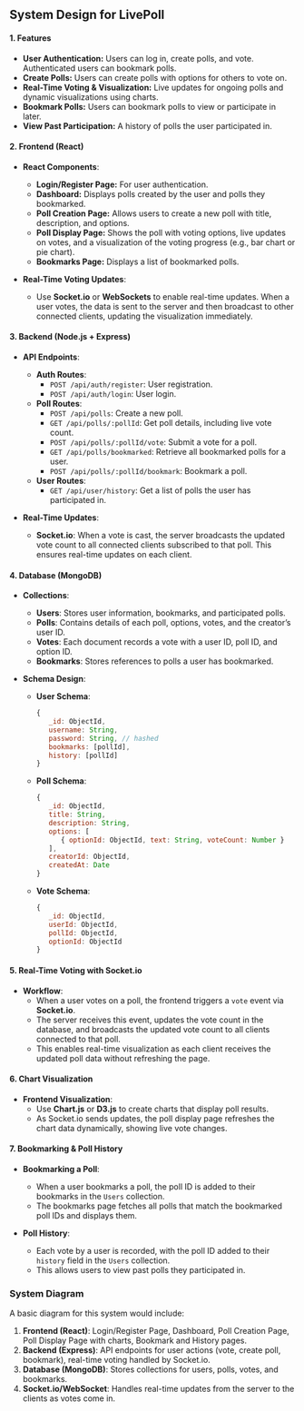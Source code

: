 ## System Design for LivePoll

#### 1. **Features**
   - **User Authentication:** Users can log in, create polls, and vote. Authenticated users can bookmark polls.
   - **Create Polls:** Users can create polls with options for others to vote on.
   - **Real-Time Voting & Visualization:** Live updates for ongoing polls and dynamic visualizations using charts.
   - **Bookmark Polls:** Users can bookmark polls to view or participate in later.
   - **View Past Participation:** A history of polls the user participated in.

#### 2. **Frontend (React)**

   - **React Components**:
      - **Login/Register Page:** For user authentication.
      - **Dashboard:** Displays polls created by the user and polls they bookmarked.
      - **Poll Creation Page:** Allows users to create a new poll with title, description, and options.
      - **Poll Display Page:** Shows the poll with voting options, live updates on votes, and a visualization of the voting progress (e.g., bar chart or pie chart).
      - **Bookmarks Page:** Displays a list of bookmarked polls.
   
   - **Real-Time Voting Updates**:
      - Use **Socket.io** or **WebSockets** to enable real-time updates. When a user votes, the data is sent to the server and then broadcast to other connected clients, updating the visualization immediately.

#### 3. **Backend (Node.js + Express)**

   - **API Endpoints**:
      - **Auth Routes**:
         - `POST /api/auth/register`: User registration.
         - `POST /api/auth/login`: User login.
      - **Poll Routes**:
         - `POST /api/polls`: Create a new poll.
         - `GET /api/polls/:pollId`: Get poll details, including live vote count.
         - `POST /api/polls/:pollId/vote`: Submit a vote for a poll.
         - `GET /api/polls/bookmarked`: Retrieve all bookmarked polls for a user.
         - `POST /api/polls/:pollId/bookmark`: Bookmark a poll.
      - **User Routes**:
         - `GET /api/user/history`: Get a list of polls the user has participated in.
   
   - **Real-Time Updates**:
      - **Socket.io**: When a vote is cast, the server broadcasts the updated vote count to all connected clients subscribed to that poll. This ensures real-time updates on each client.

#### 4. **Database (MongoDB)**

   - **Collections**:
      - **Users**: Stores user information, bookmarks, and participated polls.
      - **Polls**: Contains details of each poll, options, votes, and the creator’s user ID.
      - **Votes**: Each document records a vote with a user ID, poll ID, and option ID.
      - **Bookmarks**: Stores references to polls a user has bookmarked.

   - **Schema Design**:
      - **User Schema**:
         ```javascript
         {
            _id: ObjectId,
            username: String,
            password: String, // hashed
            bookmarks: [pollId],
            history: [pollId]
         }
         ```
      - **Poll Schema**:
         ```javascript
         {
            _id: ObjectId,
            title: String,
            description: String,
            options: [
               { optionId: ObjectId, text: String, voteCount: Number }
            ],
            creatorId: ObjectId,
            createdAt: Date
         }
         ```
      - **Vote Schema**:
         ```javascript
         {
            _id: ObjectId,
            userId: ObjectId,
            pollId: ObjectId,
            optionId: ObjectId
         }
         ```

#### 5. **Real-Time Voting with Socket.io**

   - **Workflow**:
      - When a user votes on a poll, the frontend triggers a `vote` event via **Socket.io**.
      - The server receives this event, updates the vote count in the database, and broadcasts the updated vote count to all clients connected to that poll.
      - This enables real-time visualization as each client receives the updated poll data without refreshing the page.

#### 6. **Chart Visualization**

   - **Frontend Visualization**:
      - Use **Chart.js** or **D3.js** to create charts that display poll results.
      - As Socket.io sends updates, the poll display page refreshes the chart data dynamically, showing live vote changes.

#### 7. **Bookmarking & Poll History**

   - **Bookmarking a Poll**:
      - When a user bookmarks a poll, the poll ID is added to their bookmarks in the `Users` collection.
      - The bookmarks page fetches all polls that match the bookmarked poll IDs and displays them.
   
   - **Poll History**:
      - Each vote by a user is recorded, with the poll ID added to their `history` field in the `Users` collection.
      - This allows users to view past polls they participated in.

### System Diagram

A basic diagram for this system would include:

1. **Frontend (React)**: Login/Register Page, Dashboard, Poll Creation Page, Poll Display Page with charts, Bookmark and History pages.
2. **Backend (Express)**: API endpoints for user actions (vote, create poll, bookmark), real-time voting handled by Socket.io.
3. **Database (MongoDB)**: Stores collections for users, polls, votes, and bookmarks.
4. **Socket.io/WebSocket**: Handles real-time updates from the server to the clients as votes come in.

